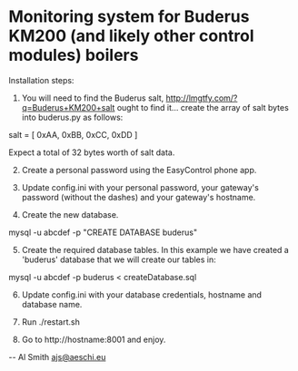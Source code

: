 Monitoring system for Buderus KM200 (and likely other control modules) boilers
==============================================================================

Installation steps:

1) You will need to find the Buderus salt, http://lmgtfy.com/?q=Buderus+KM200+salt
ought to find it... create the array of salt bytes into buderus.py as follows:

salt = [ 0xAA, 0xBB, 0xCC, 0xDD ]

Expect a total of 32 bytes worth of salt data.

2) Create a personal password using the EasyControl phone app.

3) Update config.ini with your personal password, your gateway's
password (without the dashes) and your gateway's hostname.

4) Create the new database.

mysql -u abcdef -p "CREATE DATABASE buderus"

5) Create the required database tables. In this example we have created
a 'buderus' database that we will create our tables in:

mysql -u abcdef -p buderus < createDatabase.sql

6) Update config.ini with your database credentials, hostname and database name.

7) Run ./restart.sh

8) Go to http://hostname:8001 and enjoy.

-- 
Al Smith <ajs@aeschi.eu>

